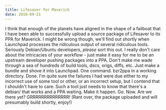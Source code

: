 ```yaml
---
title: Lifesaver for Maverick
date: 2010-09-21
---
```


I think that enough of the planets have aligned in the shape of a failboat that I have been able to successfully upload a source package of Lifesaver to its PPA for Maverick.
I might be wrong though, we'll find out shortly when Launchpad processes the ridiculous output of several ridiculous tools.
Seriously Debian/Ubuntu developers, *please* sort this out. I really don't care about the intricacies of your workflow - just make it easy for me to be an upstream developer pushing packages into a PPA. Don't make me wade through a sea of hundreds of build tools, dscs, origs, diffs, etc. Just make a bundle and shove it into Launchpad. One command. bzr2ppa in a working directory. Done.
I'm quite sure the failures I had were due either to my incorrect use of some tool or other, or an incorrect setup, but I contend that I shouldn't have to care. Such a tool just needs to know that there's a debian/ that works and a PPA waiting. Make it happen. Go. Now. Are we there yet?
GRRRRRRRRRRRRRR!
(Rant over, the package uploaded and will presumably build shortly, enjoy!)
